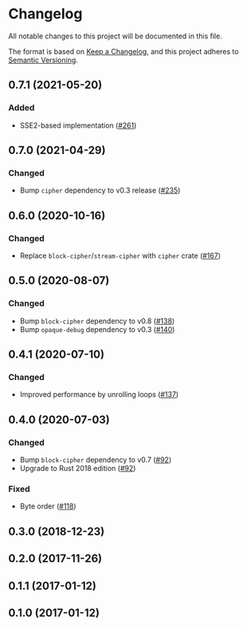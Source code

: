 # Changelog

All notable changes to this project will be documented in this file.

The format is based on [Keep a Changelog](https://keepachangelog.com/en/1.0.0/),
and this project adheres to [Semantic Versioning](https://semver.org/spec/v2.0.0.html).

## 0.7.1 (2021-05-20)
### Added
- SSE2-based implementation ([#261])

[#261]: https://github.com/RustCrypto/block-ciphers/pull/261

## 0.7.0 (2021-04-29)
### Changed
- Bump `cipher` dependency to v0.3 release ([#235])

[#235]: https://github.com/RustCrypto/block-ciphers/pull/235

## 0.6.0 (2020-10-16)
### Changed
- Replace `block-cipher`/`stream-cipher` with `cipher` crate ([#167])

[#167]: https://github.com/RustCrypto/block-ciphers/pull/167

## 0.5.0 (2020-08-07)
### Changed
- Bump `block-cipher` dependency to v0.8 ([#138])
- Bump `opaque-debug` dependency to v0.3 ([#140])

[#138]: https://github.com/RustCrypto/block-ciphers/pull/138
[#140]: https://github.com/RustCrypto/block-ciphers/pull/140

## 0.4.1 (2020-07-10)
### Changed
- Improved performance by unrolling loops ([#137])

[#137]: https://github.com/RustCrypto/block-ciphers/pull/137

## 0.4.0 (2020-07-03)
### Changed
- Bump `block-cipher` dependency to v0.7 ([#92])
- Upgrade to Rust 2018 edition ([#92])

### Fixed
- Byte order ([#118])

[#118]: https://github.com/RustCrypto/block-ciphers/pull/118
[#92]: https://github.com/RustCrypto/block-ciphers/pull/92

## 0.3.0 (2018-12-23)

## 0.2.0 (2017-11-26)

## 0.1.1 (2017-01-12)

## 0.1.0 (2017-01-12)
